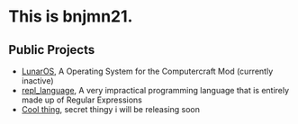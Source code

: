 # This is bnjmn21.

## Public Projects
- [LunarOS](github.com/bnjmn21/LunarOS), A Operating System for the Computercraft Mod (currently inactive)
- [repl_language](github.com/bnjmn21/repl_language), A very impractical programming language that is entirely made up of Regular Expressions
- [Cool thing](github.com/bnjmn21/link_that_doesnt_exist), secret thingy i will be releasing soon
